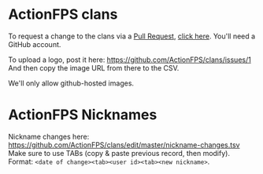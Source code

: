 # ActionFPS clans

To request a change to the clans via a [Pull Request](https://help.github.com/articles/github-glossary/#pull-request), [click here](https://github.com/ActionFPS/clans/edit/master/clans.json). You'll need a GitHub account.

To upload a logo, post it here: https://github.com/ActionFPS/clans/issues/1
And then copy the image URL from there to the CSV.

We'll only allow github-hosted images.

# ActionFPS Nicknames

Nickname changes here: https://github.com/ActionFPS/clans/edit/master/nickname-changes.tsv
Make sure to use TABs (copy & paste previous record, then modify). Format: `<date of change><tab><user id><tab><new nickname>`.
